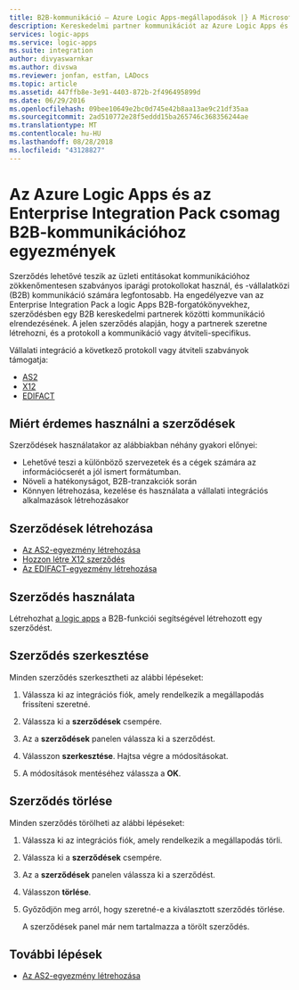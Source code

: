 ```yaml
---
title: B2B-kommunikáció – Azure Logic Apps-megállapodások |} A Microsoft Docs
description: Kereskedelmi partner kommunikációt az Azure Logic Apps és az Enterprise Integration Pack csomag B2B-hez szerződések létrehozása
services: logic-apps
ms.service: logic-apps
ms.suite: integration
author: divyaswarnkar
ms.author: divswa
ms.reviewer: jonfan, estfan, LADocs
ms.topic: article
ms.assetid: 447ffb8e-3e91-4403-872b-2f496495899d
ms.date: 06/29/2016
ms.openlocfilehash: 09bee10649e2bc0d745e42b8aa13ae9c21df35aa
ms.sourcegitcommit: 2ad510772e28f5eddd15ba265746c368356244ae
ms.translationtype: MT
ms.contentlocale: hu-HU
ms.lasthandoff: 08/28/2018
ms.locfileid: "43128827"
---
```

# <a name="partner-agreements-for-b2b-communication-with-azure-logic-apps-and-enterprise-integration-pack"></a>Az Azure Logic Apps és az Enterprise Integration Pack csomag B2B-kommunikációhoz egyezmények

Szerződés lehetővé teszik az üzleti entitásokat kommunikációhoz zökkenőmentesen szabványos iparági protokollokat használ, és -vállalatközi (B2B) kommunikáció számára legfontosabb. Ha engedélyezve van az Enterprise Integration Pack a logic Apps B2B-forgatókönyvekhez, szerződésben egy B2B kereskedelmi partnerek közötti kommunikáció elrendezésének. A jelen szerződés alapján, hogy a partnerek szeretne létrehozni, és a protokoll a kommunikáció vagy átviteli-specifikus.

Vállalati integráció a következő protokoll vagy átviteli szabványok támogatja:

* [AS2](logic-apps-enterprise-integration-as2.md)
* [X12](logic-apps-enterprise-integration-x12.md)
* [EDIFACT](logic-apps-enterprise-integration-edifact.md)

## <a name="why-use-agreements"></a>Miért érdemes használni a szerződések

Szerződések használatakor az alábbiakban néhány gyakori előnyei:

* Lehetővé teszi a különböző szervezetek és a cégek számára az információcserét a jól ismert formátumban.
* Növeli a hatékonyságot, B2B-tranzakciók során
* Könnyen létrehozása, kezelése és használata a vállalati integrációs alkalmazások létrehozásakor

## <a name="how-to-create-agreements"></a>Szerződések létrehozása

* [Az AS2-egyezmény létrehozása](logic-apps-enterprise-integration-as2.md)
* [Hozzon létre X12 szerződés](logic-apps-enterprise-integration-x12.md)
* [Az EDIFACT-egyezmény létrehozása](logic-apps-enterprise-integration-edifact.md)

## <a name="how-to-use-an-agreement"></a>Szerződés használata

Létrehozhat [a logic apps](logic-apps-overview.md "további információ a Logic apps") a B2B-funkciói segítségével létrehozott egy szerződést.

## <a name="how-to-edit-an-agreement"></a>Szerződés szerkesztése

Minden szerződés szerkesztheti az alábbi lépéseket:

1. Válassza ki az integrációs fiók, amely rendelkezik a megállapodás frissíteni szeretné.

2. Válassza ki a **szerződések** csempére.

3. Az a **szerződések** panelen válassza ki a szerződést.

4. Válasszon **szerkesztése**. Hajtsa végre a módosításokat.

5. A módosítások mentéséhez válassza a **OK**.

## <a name="how-to-delete-an-agreement"></a>Szerződés törlése

Minden szerződés törölheti az alábbi lépéseket:

1. Válassza ki az integrációs fiók, amely rendelkezik a megállapodás törli.
2. Válassza ki a **szerződések** csempére.
3. Az a **szerződések** panelen válassza ki a szerződést.
4. Válasszon **törlése**.
5. Győződjön meg arról, hogy szeretné-e a kiválasztott szerződés törlése.

    A szerződések panel már nem tartalmazza a törölt szerződés.

## <a name="next-steps"></a>További lépések
* [Az AS2-egyezmény létrehozása](logic-apps-enterprise-integration-as2.md)
